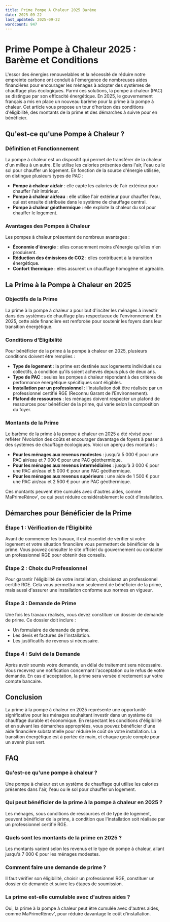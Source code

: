 ```yaml
---
title: Prime Pompe A Chaleur 2025 Barème
date: 2025-09-22
last_updated: 2025-09-22
wordcount: 947
---
```


# Prime Pompe à Chaleur 2025 : Barème et Conditions

L'essor des énergies renouvelables et la nécessité de réduire notre empreinte carbone ont conduit à l'émergence de nombreuses aides financières pour encourager les ménages à adopter des systèmes de chauffage plus écologiques. Parmi ces solutions, la pompe à chaleur (PAC) se distingue par son efficacité énergétique. En 2025, le gouvernement français a mis en place un nouveau barème pour la prime à la pompe à chaleur. Cet article vous propose un tour d'horizon des conditions d'éligibilité, des montants de la prime et des démarches à suivre pour en bénéficier.

## Qu'est-ce qu'une Pompe à Chaleur ?

### Définition et Fonctionnement

La pompe à chaleur est un dispositif qui permet de transférer de la chaleur d'un milieu à un autre. Elle utilise les calories présentes dans l'air, l'eau ou le sol pour chauffer un logement. En fonction de la source d'énergie utilisée, on distingue plusieurs types de PAC :

- **Pompe à chaleur air/air** : elle capte les calories de l'air extérieur pour chauffer l'air intérieur.
- **Pompe à chaleur air/eau** : elle utilise l'air extérieur pour chauffer l'eau, qui est ensuite distribuée dans le système de chauffage central.
- **Pompe à chaleur géothermique** : elle exploite la chaleur du sol pour chauffer le logement.

### Avantages des Pompes à Chaleur

Les pompes à chaleur présentent de nombreux avantages :

- **Économie d'énergie** : elles consomment moins d'énergie qu'elles n'en produisent.
- **Réduction des émissions de CO2** : elles contribuent à la transition énergétique.
- **Confort thermique** : elles assurent un chauffage homogène et agréable.

## La Prime à la Pompe à Chaleur en 2025

### Objectifs de la Prime

La prime à la pompe à chaleur a pour but d'inciter les ménages à investir dans des systèmes de chauffage plus respectueux de l'environnement. En 2025, cette aide financière est renforcée pour soutenir les foyers dans leur transition énergétique.

### Conditions d'Éligibilité

Pour bénéficier de la prime à la pompe à chaleur en 2025, plusieurs conditions doivent être remplies :

- **Type de logement** : la prime est destinée aux logements individuels ou collectifs, à condition qu'ils soient achevés depuis plus de deux ans.
- **Type de PAC** : seules les pompes à chaleur répondant à des critères de performance énergétique spécifiques sont éligibles.
- **Installation par un professionnel** : l'installation doit être réalisée par un professionnel certifié RGE (Reconnu Garant de l’Environnement).
- **Plafond de ressources** : les ménages doivent respecter un plafond de ressources pour bénéficier de la prime, qui varie selon la composition du foyer.

### Montants de la Prime

Le barème de la prime à la pompe à chaleur en 2025 a été révisé pour refléter l'évolution des coûts et encourager davantage de foyers à passer à des systèmes de chauffage écologiques. Voici un aperçu des montants :

- **Pour les ménages aux revenus modestes** : jusqu'à 5 000 € pour une PAC air/eau et 7 000 € pour une PAC géothermique.
- **Pour les ménages aux revenus intermédiaires** : jusqu'à 3 000 € pour une PAC air/eau et 5 000 € pour une PAC géothermique.
- **Pour les ménages aux revenus supérieurs** : une aide de 1 500 € pour une PAC air/eau et 2 500 € pour une PAC géothermique.

Ces montants peuvent être cumulés avec d'autres aides, comme MaPrimeRénov', ce qui peut réduire considérablement le coût d'installation.

## Démarches pour Bénéficier de la Prime

### Étape 1 : Vérification de l'Éligibilité

Avant de commencer les travaux, il est essentiel de vérifier si votre logement et votre situation financière vous permettent de bénéficier de la prime. Vous pouvez consulter le site officiel du gouvernement ou contacter un professionnel RGE pour obtenir des conseils.

### Étape 2 : Choix du Professionnel

Pour garantir l'éligibilité de votre installation, choisissez un professionnel certifié RGE. Cela vous permettra non seulement de bénéficier de la prime, mais aussi d'assurer une installation conforme aux normes en vigueur.

### Étape 3 : Demande de Prime

Une fois les travaux réalisés, vous devez constituer un dossier de demande de prime. Ce dossier doit inclure :

- Un formulaire de demande de prime.
- Les devis et factures de l'installation.
- Les justificatifs de revenus si nécessaire.

### Étape 4 : Suivi de la Demande

Après avoir soumis votre demande, un délai de traitement sera nécessaire. Vous recevrez une notification concernant l'acceptation ou le refus de votre demande. En cas d'acceptation, la prime sera versée directement sur votre compte bancaire.

## Conclusion

La prime à la pompe à chaleur en 2025 représente une opportunité significative pour les ménages souhaitant investir dans un système de chauffage durable et économique. En respectant les conditions d'éligibilité et en suivant les démarches appropriées, vous pouvez bénéficier d'une aide financière substantielle pour réduire le coût de votre installation. La transition énergétique est à portée de main, et chaque geste compte pour un avenir plus vert.

## FAQ

### Qu'est-ce qu'une pompe à chaleur ?

Une pompe à chaleur est un système de chauffage qui utilise les calories présentes dans l'air, l'eau ou le sol pour chauffer un logement.

### Qui peut bénéficier de la prime à la pompe à chaleur en 2025 ?

Les ménages, sous conditions de ressources et de type de logement, peuvent bénéficier de la prime, à condition que l'installation soit réalisée par un professionnel certifié RGE.

### Quels sont les montants de la prime en 2025 ?

Les montants varient selon les revenus et le type de pompe à chaleur, allant jusqu'à 7 000 € pour les ménages modestes.

### Comment faire une demande de prime ?

Il faut vérifier son éligibilité, choisir un professionnel RGE, constituer un dossier de demande et suivre les étapes de soumission.

### La prime est-elle cumulable avec d'autres aides ?

Oui, la prime à la pompe à chaleur peut être cumulée avec d'autres aides, comme MaPrimeRénov', pour réduire davantage le coût d'installation.